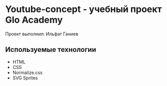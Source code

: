 # Youtube-concept - учебный проект Glo Academy
Проект выполнил: Ильфат Ганиев

## Используемые технологии
- HTML
- CSS
- Normalize.css
- SVG Sprites
